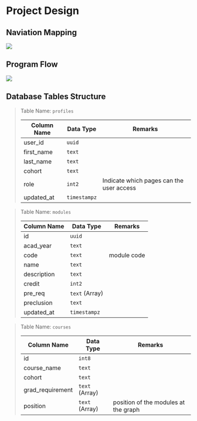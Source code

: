 # Project Design

## Naviation Mapping
<img src="https://docs.google.com/drawings/d/e/2PACX-1vRqMuimWRM7PElwnFa20kwO0GdYav1tAnEsU0ifIxrU6CvEeAt_zLzsEDkorTk5j9nw9Xly2un4wrNS/pub?w=611&amp;h=361">

## Program Flow
<img src="https://docs.google.com/drawings/d/e/2PACX-1vQamgQyQ7oZyEviaxv7FyfYWDPkXb1y1xG97Mu0VX3bFAPHFyPpA9eYhw9D_LpexOsuIqnteNDkxnor/pub?w=960&amp;h=720">

## Database Tables Structure

> Table Name: `profiles`
> 
> | Column Name | Data Type | Remarks |
> | --- | --- | --- |
> | user_id | `uuid` |
> | first_name | `text` |
> | last_name | `text` |
> | cohort | `text` |
> | role | `int2` | Indicate which pages can the user access |
> | updated_at | `timestampz` |

> Table Name: `modules`
> 
> | Column Name | Data Type | Remarks |
> | --- | --- | --- |
> | id | `uuid` |
> | acad_year | `text` |
> | code | `text` | module code |
> | name | `text` |
> | description | `text` |
> | credit | `int2` |
> | pre_req | `text` (Array) |
> | preclusion | `text` |
> | updated_at | `timestampz` |

> Table Name: `courses`
> 
> | Column Name | Data Type | Remarks |
> | --- | --- | --- |
> | id | `int8` |
> | course_name | `text` |
> | cohort | `text` |
> | grad_requirement | `text` (Array) |
> | position | `text` (Array) | position of the modules at the graph |
